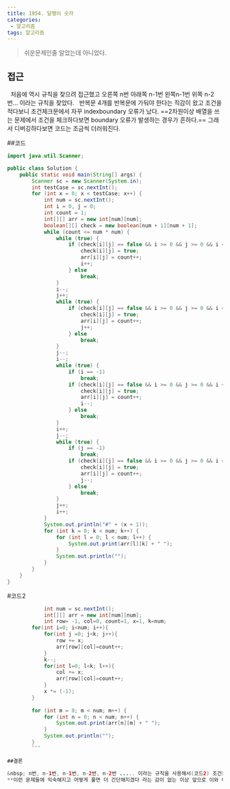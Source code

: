 ```yaml
---
title: 1954. 달팽이 숫자
categories:
 - 알고리즘
tags: 알고리즘
---
```


> 쉬운문제인줄 알았는데 아니었다.

<!-- more -->

## 접근
&nbsp; 처음에 역시 규칙을 찾으려 접근했고 오른쪽 n번 아래쪽 n-1번 왼쪽n-1번 위쪽 n-2번... 이라는 규칙을 찾았다.
&nbsp; 반복문 4개를 반복문에 가둬야 한다는 직감이 왔고 조건을 적다보니 조건체크문에서 자꾸 indexboundary 오류가 났다. ==2차원이상 배열을 쓰는 문제에서 조건을 체크하다보면 boundary 오류가 발생하는 경우가 흔하다.== 그래서 디버깅하다보면 코드는 조금씩 더러워진다.

##코드
```java
import java.util.Scanner;

public class Solution {
	public static void main(String[] args) {
		Scanner sc = new Scanner(System.in);
		int testCase = sc.nextInt();
		for (int x = 0; x < testCase; x++) {
			int num = sc.nextInt();
			int i = 0, j = 0;
			int count = 1;
			int[][] arr = new int[num][num];
			boolean[][] check = new boolean[num + 1][num + 1];
			while (count <= num * num) {
				while (true) {
					if (check[i][j] == false && i >= 0 && j >= 0 && i < num && j < num && count <= num * num) {
						check[i][j] = true;
						arr[i][j] = count++;
						i++;
					} else
						break;
				}
				i--;
				j++;
				while (true) {
					if (check[i][j] == false && i >= 0 && j >= 0 && i < num && j < num && count <= num * num) {
						check[i][j] = true;
						arr[i][j] = count++;
						j++;
					} else
						break;
				}
				j--;
				i--;
				while (true) {
					if (i == -1)
						break;
					if (check[i][j] == false && i >= 0 && j >= 0 && i < num && j < num && count <= num * num) {
						check[i][j] = true;
						arr[i][j] = count++;
						i--;
					} else
						break;
				}
				i++;
				j--;
				while (true) {
					if (j == -1)
						break;
					if (check[i][j] == false && i >= 0 && j >= 0 && i < num && j < num && count <= num * num) {
						check[i][j] = true;
						arr[i][j] = count++;
						j--;
					} else
						break;
				}
				j++;
				i++;
			}
			System.out.println("#" + (x + 1));
			for (int k = 0; k < num; k++) {
				for (int l = 0; l < num; l++) {
					System.out.print(arr[l][k] + " ");
				}
				System.out.println("");
			}
		}
	}
}
```

#코드2
```java
			int num = sc.nextInt();
			int[][] arr = new int[num][num];
			int row= -1, col=0, count=1, x=1, k=num;
		for(int i=0; i<num; i++){
			for(int j =0; j<k; j++){
				row += x;
				arr[row][col]=count++;
			}
			k--;
			for(int l=0; l<k; l++){
				col += x;
				arr[row][col]=count++;
			}
			x *= (-1);
		}
		
		for (int m = 0; m < num; m++) {
			for (int n = 0; n < num; n++) {
				System.out.print(arr[n][m] + " ");
			}
			System.out.println("");
		}
        ```

##결론

&nbsp; n번, n-1번, n-1번, n-2번, n-2번 ..... 이라는 규칙을 사용해서(코드2) 조건문에서 좀 더 깔끔하게 정리됐다.
**이런 문제들에 익숙해지고 어떻게 풀면 더 간단해지겠다 라는 감이 없는 이상 앞으로 이와 비슷한 DFS, BFS 문제를 풀 때 2차원 배열사용시 조건문 사용과 변수의 증감 위치를 주의해서 사용해야겠다.**
